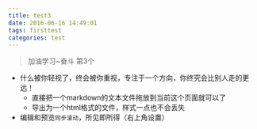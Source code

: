 ```yaml
---
title: test3
date: 2016-06-16 14:49:01
tags: firsttest
categories: test
---
```

> 加油学习~奋斗  第3个

* 什么被你轻视了，终会被你重视，专注于一个方向，你终究会比别人走的更远！
    *  直接把一个markdown的文本文件拖放到当前这个页面就可以了
    *  导出为一个html格式的文件，样式一点也不会丢失
* 编辑和预览`同步滚动`，所见即所得（右上角设置） 